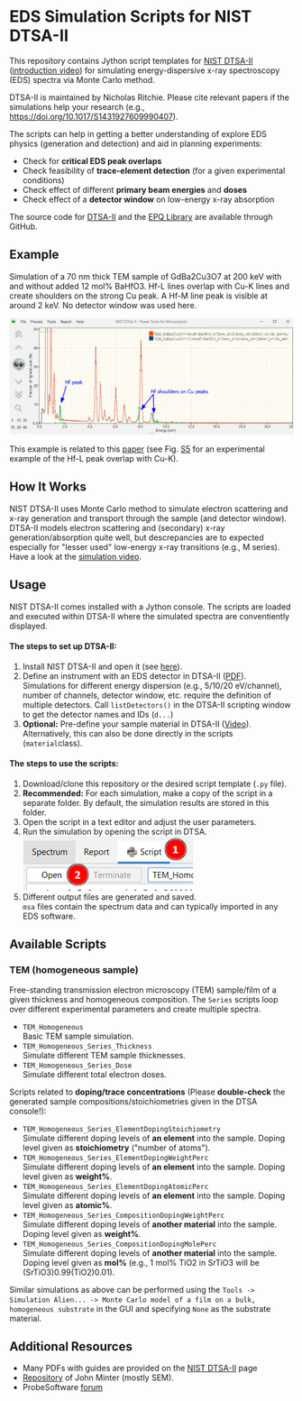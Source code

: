 # EDS Simulation Scripts for NIST DTSA-II 


This repository contains Jython script templates for [NIST DTSA-II](https://www.cstl.nist.gov/div837/837.02/epq/dtsa2/index.html) ([introduction video](https://www.youtube.com/watch?v=K7w9WOIdVyY)) for simulating energy-dispersive x-ray spectroscopy (EDS) spectra via Monte Carlo method.

DTSA-II is maintained by Nicholas Ritchie. Please cite relevant papers if the simulations help your research (e.g., https://doi.org/10.1017/S1431927609990407).

The scripts can help in getting a better understanding of explore EDS physics (generation and detection) and aid in planning experiments:
* Check for **critical EDS peak overlaps**
* Check feasibility of **trace-element detection** (for a given experimental conditions)
* Check effect of different **primary beam energies** and **doses**
* Check effect of a **detector window** on low-energy x-ray absorption

The source code for [DTSA-II](https://github.com/usnistgov/DTSA-II) and the [EPQ Library](https://github.com/usnistgov/EPQ/tree/master/src/gov/nist/microanalysis) are available through GitHub.

## Example

Simulation of a 70 nm thick TEM sample of GdBa2Cu3O7 at 200 keV with and without added 12 mol% BaHfO3. Hf-L lines overlap with Cu-K lines and create shoulders on the strong Cu peak. A Hf-M line peak is visible at around 2 keV. No detector window was used here. 

![Example simulation for 12 mol% BaHfO3 doping into GdBCO](docs\images\img00.png)

This example is related to this [paper](https://pubs.rsc.org/en/content/articlelanding/2023/ma/d3ma00447c) (see Fig. [S5](https://www.rsc.org/suppdata/d3/ma/d3ma00447c/d3ma00447c1.pdf) for an experimental example of the Hf-L peak overlap with Cu-K).

## How It Works

NIST DTSA-II uses Monte Carlo method to simulate electron scattering and x-ray generation and transport through the sample (and detector window).
DTSA-II models electron scattering and (secondary) x-ray generation/absorption quite well, but descrepancies are to expected especially for "lesser used" low-energy x-ray transitions (e.g., M series).
Have a look at the [simulation video](https://www.youtube.com/watch?v=1703Y24tOtc).

## Usage

NIST DTSA-II comes installed with a Jython console. The scripts are loaded and executed within DTSA-II where the simulated spectra are conventiently displayed.

#### The steps to set up DTSA-II:

1. Install NIST DTSA-II and open it (see [here](https://www.cstl.nist.gov/div837/837.02/epq/dtsa2/index.html)).
2. Define an instrument with an EDS detector in DTSA-II ([PDF](https://www.cstl.nist.gov/div837/837.02/epq/dtsa2/DTSA-II_Configuration.pdf)).\
Simulations for different energy dispersion (e.g., 5/10/20 eV/channel), number of channels, detector window, etc. require the definition of multiple detectors. Call `listDetectors()` in the DTSA-II scripting window to get the detector names and IDs (`d...`)
3. **Optional:** Pre-define your sample material in DTSA-II ([Video](https://www.youtube.com/watch?v=ZWUHM2SEyMU)).\
Alternatively, this can also be done directly in the scripts (`material`class).

#### The steps to use the scripts:

1. Download/clone this repository or the desired script template (`.py` file).
2. **Recommended:** For each simulation, make a copy of the script in a separate folder. By default, the simulation results are stored in this folder.
3. Open the script in a text editor and adjust the user parameters.
4. Run the simulation by opening the script in DTSA.
![Screenshot of script window and DTSA](docs/images/img01.png)
5. Different output files are generated and saved.\
`msa` files contain the spectrum data and can typically imported in any EDS software.

## Available Scripts

### TEM (homogeneous sample)
Free-standing transmission electron microscopy (TEM) sample/film of a given thickness and homogeneous composition. The `Series` scripts loop over different experimental parameters and create multiple spectra.

* `TEM_Homogeneous`\
Basic TEM sample simulation.
* `TEM_Homogeneous_Series_Thickness`\
Simulate different TEM sample thicknesses.
* `TEM_Homogeneous_Series_Dose`\
Simulate different total electron doses.

Scripts related to **doping/trace concentrations** (Please **double-check** the generated sample compositions/stoichiometries given in the DTSA console!):
* `TEM_Homogeneous_Series_ElementDopingStoichiometry`\
Simulate different doping levels of **an element** into the sample. Doping level given as **stoichiometry** ("number of atoms").
* `TEM_Homogeneous_Series_ElementDopingWeightPerc`\
Simulate different doping levels of **an element** into the sample. Doping level given as **weight%**.
* `TEM_Homogeneous_Series_ElementDopingAtomicPerc`\
Simulate different doping levels of **an element** into the sample. Doping level given as **atomic%**.
* `TEM_Homogeneous_Series_CompositionDopingWeightPerc`\
Simulate different doping levels of **another material** into the sample. Doping level given as **weight%**.
* `TEM_Homogeneous_Series_CompositionDopingMolePerc`\
Simulate different doping levels of **another material** into the sample. Doping level given as **mol%** (e.g., 1 mol% TiO2 in SrTiO3 will be (SrTiO3)0.99(TiO2)0.01).

Similar simulations as above can be performed using the `Tools -> Simulation Alien... -> Monte Carlo model of a film on a bulk, homogeneous substrate` in the GUI and specifying `None` as the substrate material.

## Additional Resources

* Many PDFs with guides are provided on the [NIST DTSA-II](https://www.cstl.nist.gov/div837/837.02/epq/dtsa2/index.html) page
* [Repository](https://github.com/jrminter/dtsa2scripts) of John Minter (mostly SEM).
* ProbeSoftware [forum](https://probesoftware.com/smf/index.php?PHPSESSID=dda3670c7e180ec1223449d6fb7472ab&board=32.0)